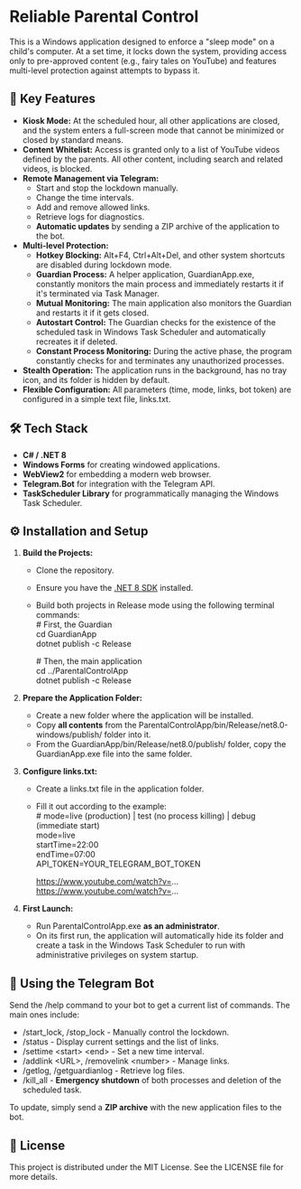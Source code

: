# **Reliable Parental Control**

This is a Windows application designed to enforce a "sleep mode" on a child's computer. At a set time, it locks down the system, providing access only to pre-approved content (e.g., fairy tales on YouTube) and features multi-level protection against attempts to bypass it.

## **🚀 Key Features**

* **Kiosk Mode:** At the scheduled hour, all other applications are closed, and the system enters a full-screen mode that cannot be minimized or closed by standard means.  
* **Content Whitelist:** Access is granted only to a list of YouTube videos defined by the parents. All other content, including search and related videos, is blocked.  
* **Remote Management via Telegram:**  
  * Start and stop the lockdown manually.  
  * Change the time intervals.  
  * Add and remove allowed links.  
  * Retrieve logs for diagnostics.  
  * **Automatic updates** by sending a ZIP archive of the application to the bot.  
* **Multi-level Protection:**  
  * **Hotkey Blocking:** Alt+F4, Ctrl+Alt+Del, and other system shortcuts are disabled during lockdown mode.  
  * **Guardian Process:** A helper application, GuardianApp.exe, constantly monitors the main process and immediately restarts it if it's terminated via Task Manager.  
  * **Mutual Monitoring:** The main application also monitors the Guardian and restarts it if it gets closed.  
  * **Autostart Control:** The Guardian checks for the existence of the scheduled task in Windows Task Scheduler and automatically recreates it if deleted.  
  * **Constant Process Monitoring:** During the active phase, the program constantly checks for and terminates any unauthorized processes.  
* **Stealth Operation:** The application runs in the background, has no tray icon, and its folder is hidden by default.  
* **Flexible Configuration:** All parameters (time, mode, links, bot token) are configured in a simple text file, links.txt.

## **🛠️ Tech Stack**

* **C\# / .NET 8**  
* **Windows Forms** for creating windowed applications.  
* **WebView2** for embedding a modern web browser.  
* **Telegram.Bot** for integration with the Telegram API.  
* **TaskScheduler Library** for programmatically managing the Windows Task Scheduler.

## **⚙️ Installation and Setup**

1. **Build the Projects:**  
   * Clone the repository.  
   * Ensure you have the [.NET 8 SDK](https://dotnet.microsoft.com/download/dotnet/8.0) installed.  
   * Build both projects in Release mode using the following terminal commands:  
     \# First, the Guardian  
     cd GuardianApp  
     dotnet publish \-c Release

     \# Then, the main application  
     cd ../ParentalControlApp  
     dotnet publish \-c Release

2. **Prepare the Application Folder:**  
   * Create a new folder where the application will be installed.  
   * Copy **all contents** from the ParentalControlApp/bin/Release/net8.0-windows/publish/ folder into it.  
   * From the GuardianApp/bin/Release/net8.0/publish/ folder, copy the GuardianApp.exe file into the same folder.  
3. **Configure links.txt:**  
   * Create a links.txt file in the application folder.  
   * Fill it out according to the example:  
     \# mode=live (production) | test (no process killing) | debug (immediate start)  
     mode=live  
     startTime=22:00  
     endTime=07:00  
     API\_TOKEN=YOUR\_TELEGRAM\_BOT\_TOKEN

     https://www.youtube.com/watch?v=...  
     https://www.youtube.com/watch?v=...

4. **First Launch:**  
   * Run ParentalControlApp.exe **as an administrator**.  
   * On its first run, the application will automatically hide its folder and create a task in the Windows Task Scheduler to run with administrative privileges on system startup.

## **📲 Using the Telegram Bot**

Send the /help command to your bot to get a current list of commands. The main ones include:

* /start\_lock, /stop\_lock \- Manually control the lockdown.  
* /status \- Display current settings and the list of links.  
* /settime \<start\> \<end\> \- Set a new time interval.  
* /addlink \<URL\>, /removelink \<number\> \- Manage links.  
* /getlog, /getguardianlog \- Retrieve log files.  
* /kill\_all \- **Emergency shutdown** of both processes and deletion of the scheduled task.

To update, simply send a **ZIP archive** with the new application files to the bot.

## **📄 License**

This project is distributed under the MIT License. See the LICENSE file for more details.